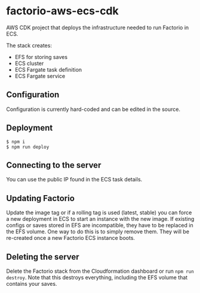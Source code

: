 # factorio-aws-ecs-cdk

AWS CDK project that deploys the infrastructure needed to run Factorio in ECS.

The stack creates:

- EFS for storing saves
- ECS cluster
- ECS Fargate task definition
- ECS Fargate service

## Configuration

Configuration is currently hard-coded and can be edited in the source.

## Deployment

```
$ npm i
$ npm run deploy
```

## Connecting to the server

You can use the public IP found in the ECS task details.

## Updating Factorio

Update the image tag or if a rolling tag is used (latest, stable) you can force a new deployment in ECS to start an instance with the new image. If existing configs or saves stored in EFS are incompatible, they have to be replaced in the EFS volume. One way to do this is to simply remove them. They will be re-created once a new Factorio ECS instance boots.

## Deleting the server

Delete the Factorio stack from the Cloudformation dashboard or run `npm run destroy`. Note that this destroys everything, including the EFS volume that contains your saves.
